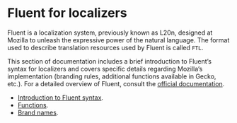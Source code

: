 # Fluent for localizers

Fluent is a localization system, previously known as L20n, designed at Mozilla to unleash the expressive power of the natural language. The format used to describe translation resources used by Fluent is called `FTL`.

This section of documentation includes a brief introduction to Fluent’s syntax for localizers and covers specific details regarding Mozilla’s implementation (branding rules, additional functions available in Gecko, etc.). For a detailed overview of Fluent, consult the [official documentation](http://projectfluent.org/fluent/guide/).

* [Introduction to Fluent syntax](basic_syntax.md).
* [Functions](functions.md).
* [Brand names](brand_names.md).
